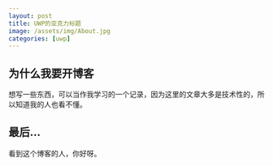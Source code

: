 ```yaml
---
layout: post
title: UWP的亚克力标题
image: /assets/img/About.jpg
categories: [uwp]
---
```


## 为什么我要开博客
想写一些东西，可以当作我学习的一个记录，因为这里的文章大多是技术性的，所以知道我的人也看不懂。

## 最后...
看到这个博客的人，你好呀。